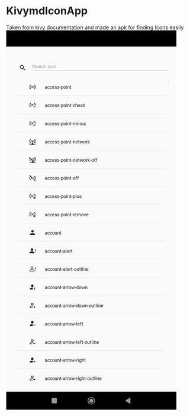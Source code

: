 # KivymdIconApp
Taken from kivy documentation and made an apk for finding Icons easily 
![Alt text](./screenshot1.jpg)

